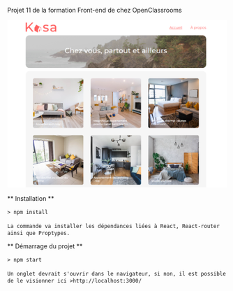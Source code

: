 Projet 11 de la formation Front-end de chez OpenClassrooms

![alt](./public/Screenshot.png)

** Installation **

    > npm install

    La commande va installer les dépendances liées à React, React-router ainsi que Proptypes.

** Démarrage du projet **

    > npm start

    Un onglet devrait s'ouvrir dans le navigateur, si non, il est possible de le visionner ici >http://localhost:3000/